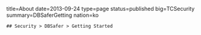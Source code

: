 title=About
date=2013-09-24
type=page
status=published
big=TCSecurity
summary=DBSaferGetting
nation=ko
~~~~~~
## Security > DBSafer > Getting Started
